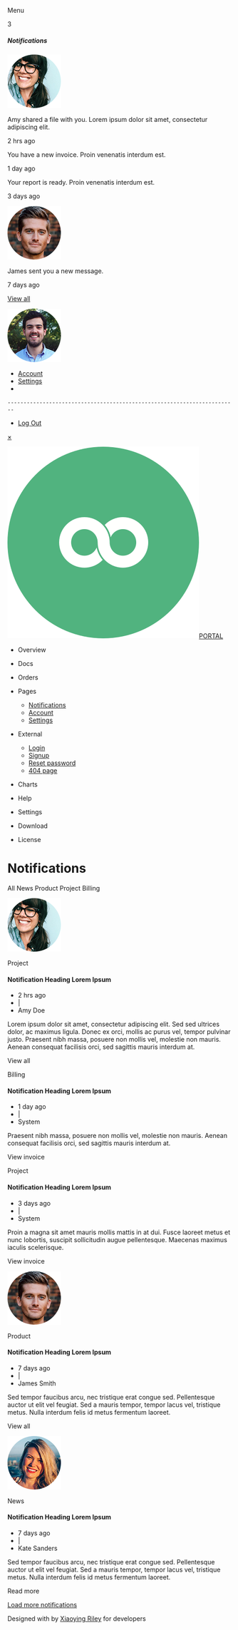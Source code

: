 Menu

<span class="icon-badge">3</span>

##### Notifications

<img src="assets/images/profiles/profile-1.png" class="profile-image" />

Amy shared a file with you. Lorem ipsum dolor sit amet, consectetur adipiscing elit.

2 hrs ago

<a href="notifications.html" class="link-mask"></a>

You have a new invoice. Proin venenatis interdum est.

1 day ago

<a href="notifications.html" class="link-mask"></a>

Your report is ready. Proin venenatis interdum est.

3 days ago

<a href="notifications.html" class="link-mask"></a>

<img src="assets/images/profiles/profile-2.png" class="profile-image" />

James sent you a new message.

7 days ago

<a href="#" class="link-mask"></a>

[View all](notifications.html)

<a href="#" id="user-dropdown-toggle" class="dropdown-toggle"><img src="assets/images/user.png" alt="user profile" /></a>

-   <a href="account.html" class="dropdown-item">Account</a>
-   <a href="settings.html" class="dropdown-item">Settings</a>
-   

    ------------------------------------------------------------------------

-   <a href="login.html" class="dropdown-item">Log Out</a>

<a href="#" id="sidepanel-close" class="sidepanel-close d-xl-none">×</a>

<a href="index.html" class="app-logo"><img src="assets/images/app-logo.svg" alt="logo" class="logo-icon me-2" /><span class="logo-text">PORTAL</span></a>

-   <span class="nav-link-text">Overview</span>
-   <span class="nav-link-text">Docs</span>
-   <span class="nav-link-text">Orders</span>
-   <span class="nav-link-text">Pages</span>
    -   <a href="notifications.html" class="submenu-link active">Notifications</a>
    -   <a href="account.html" class="submenu-link">Account</a>
    -   <a href="settings.html" class="submenu-link">Settings</a>

-   <span class="nav-link-text">External</span>
    -   <a href="login.html" class="submenu-link">Login</a>
    -   <a href="signup.html" class="submenu-link">Signup</a>
    -   <a href="reset-password.html" class="submenu-link">Reset password</a>
    -   <a href="404.html" class="submenu-link">404 page</a>

-   <span class="nav-link-text">Charts</span>
-   <span class="nav-link-text">Help</span>

-   <span class="nav-link-text">Settings</span>
-   <span class="nav-link-text">Download</span>
-   <span class="nav-link-text">License</span>

Notifications
=============

All News Product Project Billing

<img src="assets/images/profiles/profile-1.png" class="profile-image" />

<span class="badge bg-info">Project</span>

#### Notification Heading Lorem Ipsum

-   2 hrs ago
-   |
-   Amy Doe

Lorem ipsum dolor sit amet, consectetur adipiscing elit. Sed sed ultrices dolor, ac maximus ligula. Donec ex orci, mollis ac purus vel, tempor pulvinar justo. Praesent nibh massa, posuere non mollis vel, molestie non mauris. Aenean consequat facilisis orci, sed sagittis mauris interdum at.

View all

<span class="badge bg-warning">Billing</span>

#### Notification Heading Lorem Ipsum

-   1 day ago
-   |
-   System

Praesent nibh massa, posuere non mollis vel, molestie non mauris. Aenean consequat facilisis orci, sed sagittis mauris interdum at.

View invoice

<span class="badge bg-info">Project</span>

#### Notification Heading Lorem Ipsum

-   3 days ago
-   |
-   System

Proin a magna sit amet mauris mollis mattis in at dui. Fusce laoreet metus et nunc lobortis, suscipit sollicitudin augue pellentesque. Maecenas maximus iaculis scelerisque.

View invoice

<img src="assets/images/profiles/profile-2.png" class="profile-image" />

<span class="badge bg-secondary">Product</span>

#### Notification Heading Lorem Ipsum

-   7 days ago
-   |
-   James Smith

Sed tempor faucibus arcu, nec tristique erat congue sed. Pellentesque auctor ut elit vel feugiat. Sed a mauris tempor, tempor lacus vel, tristique metus. Nulla interdum felis id metus fermentum laoreet.

View all

<img src="assets/images/profiles/profile-3.png" class="profile-image" />

<span class="badge bg-success">News</span>

#### Notification Heading Lorem Ipsum

-   7 days ago
-   |
-   Kate Sanders

Sed tempor faucibus arcu, nec tristique erat congue sed. Pellentesque auctor ut elit vel feugiat. Sed a mauris tempor, tempor lacus vel, tristique metus. Nulla interdum felis id metus fermentum laoreet.

Read more

<a href="#" class="btn app-btn-secondary">Load more notifications</a>

<span class="small">Designed with by <a href="http://themes.3rdwavemedia.com" class="app-link">Xiaoying Riley</a> for developers</span>
